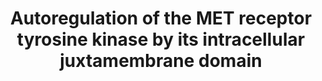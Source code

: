 ---
title: "**Autoregulation** of the MET receptor tyrosine kinase by its intracellular juxtamembrane domain"
authors: "Linossi EM, Espinoza CA, **Estevam GO, Fraser JS**, Jura N"
# journal: ""
pub_date: "2025-10-19"
image: "/static/img/pub/2025_linossi.jpg"
pmid: #"########"
pmcid: #"PMC#######"
pdf: #" "
biorxiv_version: "2025.10.19.683305v1"
links:
  - name: "Jura Lab"
    url: "https://juralab.ucsf.edu/"
---